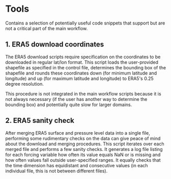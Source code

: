 # Tools
Contains a selection of potentially useful code snippets that support but are not a critical part of the main workflow.

## 1. ERA5 download coordinates
The ERA5 download scripts require specification on the coordinates to be downloaded in regular lat/lon format. This script loads the user-provided shapefile as specified in the control file, determines the bounding box of the shapefile and rounds these coordinates down (for minimum latitude and longitude) and up (for maximum latitude and longitude) to ERA5's 0.25 degree resolution. 

This procedure is not integrated in the main workflow scripts because it is not always necessary (if the user has another way to determine the bounding box) and potentially quite slow for larger domains. 


## 2. ERA5 sanity check
After merging ERA5 surface and pressure level data into a single file, performing some rudimentary checks on the data can give peace of mind about the download and merging procedures. This script iterates over each merged file and performs a few sanity checks. It generates a log file listing for each forcing variable how often its value equals NaN or is missing and how often values fall outside user-specified ranges. It equally checks that the time dimension has equidistant and consecutive values (in each individual file, this is not between different files).

